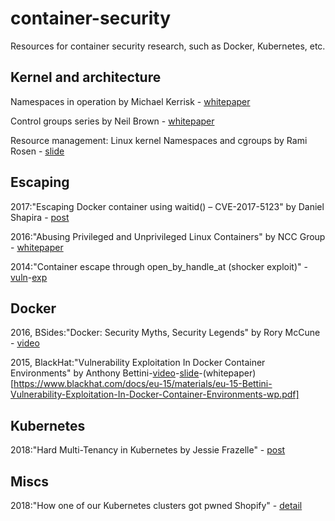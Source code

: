 # container-security
Resources for container security research, such as Docker, Kubernetes, etc.

## Kernel and architecture

Namespaces in operation by Michael Kerrisk - [whitepaper](https://lwn.net/Articles/531114/)

Control groups series by Neil Brown - [whitepaper](https://lwn.net/Articles/604609/)

Resource management: Linux kernel Namespaces and cgroups by Rami Rosen - [slide](http://www.haifux.org/lectures/299/netLec7.pdf)


## Escaping

2017:"Escaping Docker container using waitid() – CVE-2017-5123" by Daniel Shapira - [post](https://www.twistlock.com/2017/12/27/escaping-docker-container-using-waitid-cve-2017-5123/)

2016:"Abusing Privileged and Unprivileged Linux Containers" by NCC Group - [whitepaper](https://www.nccgroup.trust/globalassets/our-research/us/whitepapers/2016/june/container_whitepaper.pdf)


2014:"Container escape through open_by_handle_at (shocker exploit)" - [vuln](https://lists.linuxcontainers.org/pipermail/lxc-devel/2014-June/009547.html)-[exp](https://github.com/gabrtv/shocker)


## Docker

2016, BSides:"Docker: Security Myths, Security Legends" by Rory McCune - [video](https://www.youtube.com/watch?v=uQigvjSXMLw)

2015, BlackHat:"Vulnerability Exploitation In Docker Container Environments" by Anthony Bettini-[video](https://www.youtube.com/watch?v=77-jaeUKH7c)-[slide](https://www.blackhat.com/docs/eu-15/materials/eu-15-Bettini-Vulnerability-Exploitation-In-Docker-Container-Environments.pdf)-(whitepaper)[https://www.blackhat.com/docs/eu-15/materials/eu-15-Bettini-Vulnerability-Exploitation-In-Docker-Container-Environments-wp.pdf]


## Kubernetes

2018:"Hard Multi-Tenancy in Kubernetes by Jessie Frazelle" - [post](https://blog.jessfraz.com/post/hard-multi-tenancy-in-kubernetes/)


## Miscs

2018:"How one of our Kubernetes clusters got pwned Shopify" - [detail](https://hackerone.com/reports/341876)
